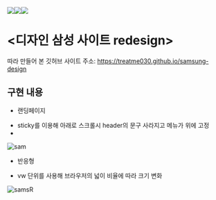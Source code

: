 <img src="https://img.shields.io/badge/javascript-F7DF1E?style=for-the-badge&logo=javascript&logoColor=black"><img src="https://img.shields.io/badge/html-E34F26?style=for-the-badge&logo=html5&logoColor=white"><img src="https://img.shields.io/badge/css-1572B6?style=for-the-badge&logo=css3&logoColor=white">


# <디자인 삼성 사이트 redesign>
따라 만들어 본 깃허브 사이트 주소: https://treatme030.github.io/samsung-design

## 구현 내용
 * 랜딩페이지
  - sticky를 이용해 아래로 스크롤시 header의 문구 사라지고 메뉴가 위에 고정
  - 
 
 ![sam](https://user-images.githubusercontent.com/74355328/147217746-28217a87-7f34-4cea-8720-2a89eceac55a.gif)
 
 * 반응형
  - vw 단위를 사용해 브라우저의 넓이 비율에 따라 크기 변화

 ![samsR](https://user-images.githubusercontent.com/74355328/147218223-a7784bb7-f204-4cde-9b02-c6b3e74b298a.gif)



